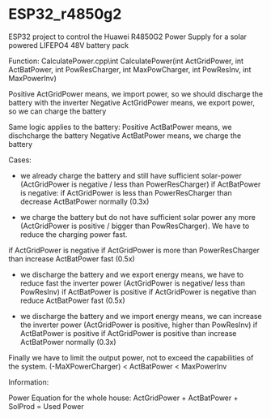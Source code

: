 # ESP32_r4850g2
ESP32 project to control the Huawei R4850G2 Power Supply for a solar powered LIFEPO4 48V battery pack


 
Function: CalculatePower.cpp\int CalculatePower(int ActGridPower, int ActBatPower, int PowResCharger, int MaxPowCharger, int PowResInv, int MaxPowerInv)

Positive ActGridPower means, we import power, so we should discharge the battery with the inverter
Negative ActGridPower means, we export power, so we can charge the battery

Same logic applies to the battery:
Positive ActBatPower means, we dischcharge the battery
Negative ActBatPower means, we charge the battery

Cases:
- we already charge the battery and still have sufficient solar-power (ActGridPower is negative / less than PowerResCharger)
if ActBatPower is negative:
    if ActGridPower is less than PowerResCharger
        than decrease ActBatPower normally (0.3x)

- we charge the battery but do not have sufficient solar power any more (ActGridPower is positive / bigger than PowResCharger). We have to reduce the charging power fast.

if ActGridPower is negative
    if ActGridPower is more than PowerResCharger
        than increase ActBatPower fast (0.5x)


- we discharge the battery and we export energy means, we have to reduce fast the inverter power (ActGridPower is negative/ less than PowResInv)
if ActBatPower is positive
    if ActGridPower is negative
        than reduce ActBatPower fast (0.5x)


- we discharge the battery and we import energy means, we can increase the inverter power (ActGridPower is positive, higher than PowResInv)
if ActBatPower is positive
    if ActGridPower is positive
        than increase ActBatPower normally (0.3x)

Finally we have to limit the output power, not to exceed the capabilities of the system.
(-MaXPowerCharger)  <    ActBatPower     <  MaxPowerInv



Information: 

Power Equation for the whole house:         ActGridPower + ActBatPower + SolProd = Used Power
